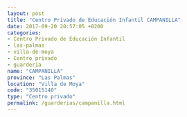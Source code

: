 ```yaml
---
layout: post
title: "Centro Privado de Educación Infantil CAMPANILLA"
date: 2017-09-20 20:57:05 +0200
categories:
- Centro Privado de Educación Infantil
- las-palmas
- villa-de-moya
- Centro privado
- guarderia
name: "CAMPANILLA"
province: "Las Palmas"
location: "Villa de Moya"
code: "35015140"
type: "Centro privado"
permalink: /guarderias/campanilla.html
---
```

